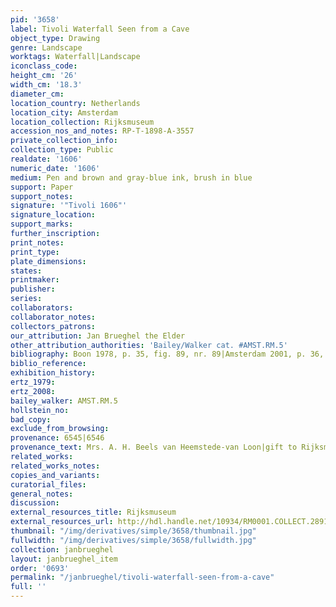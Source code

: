 ```yaml
---
pid: '3658'
label: Tivoli Waterfall Seen from a Cave
object_type: Drawing
genre: Landscape
worktags: Waterfall|Landscape
iconclass_code:
height_cm: '26'
width_cm: '18.3'
diameter_cm:
location_country: Netherlands
location_city: Amsterdam
location_collection: Rijksmuseum
accession_nos_and_notes: RP-T-1898-A-3557
private_collection_info:
collection_type: Public
realdate: '1606'
numeric_date: '1606'
medium: Pen and brown and gray-blue ink, brush in blue
support: Paper
support_notes:
signature: '"Tivoli 1606"'
signature_location:
support_marks:
further_inscription:
print_notes:
print_type:
plate_dimensions:
states:
printmaker:
publisher:
series:
collaborators:
collaborator_notes:
collectors_patrons:
our_attribution: Jan Brueghel the Elder
other_attribution_authorities: 'Bailey/Walker cat. #AMST.RM.5'
bibliography: Boon 1978, p. 35, fig. 89, nr. 89|Amsterdam 2001, p. 36, fig. E
biblio_reference:
exhibition_history:
ertz_1979:
ertz_2008:
bailey_walker: AMST.RM.5
hollstein_no:
bad_copy:
exclude_from_browsing:
provenance: 6545|6546
provenance_text: Mrs. A. H. Beels van Heemstede-van Loon|gift to Rijksmuseum, 1898
related_works:
related_works_notes:
copies_and_variants:
curatorial_files:
general_notes:
discussion:
external_resources_title: Rijksmuseum
external_resources_url: http://hdl.handle.net/10934/RM0001.COLLECT.28913
thumbnail: "/img/derivatives/simple/3658/thumbnail.jpg"
fullwidth: "/img/derivatives/simple/3658/fullwidth.jpg"
collection: janbrueghel
layout: janbrueghel_item
order: '0693'
permalink: "/janbrueghel/tivoli-waterfall-seen-from-a-cave"
full: ''
---
```

